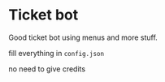 # Ticket bot
Good ticket bot using menus and more stuff.

fill everything in `config.json`


no need to give credits